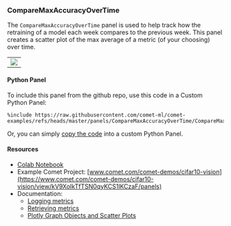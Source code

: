 ### CompareMaxAccuracyOverTime

The `CompareMaxAccuracyOverTime` panel is used to help track how the
retraining of a model each week compares to the previous week. This panel
creates a scatter plot of the max average of a metric (of your choosing)
over time.


<table>
<tr>
<td>
<img src="https://raw.githubusercontent.com/comet-ml/comet-examples/refs/heads/master/panels/CompareMaxAccuracyOverTime/compare-max-accuracy-over-time.png" 
     style="max-width: 300px; max-height: 300px;">
</img>
</td>
</tr>
</table>

#### Python Panel

To include this panel from the github repo, use this code in a Custom Python Panel:

```
%include https://raw.githubusercontent.com/comet-ml/comet-examples/refs/heads/master/panels/CompareMaxAccuracyOverTime/CompareMaxAccuracyOverTime.py
```

Or, you can simply [copy the code](https://raw.githubusercontent.com/comet-ml/comet-examples/refs/heads/master/panels/CompareMaxAccuracyOverTime/CompareMaxAccuracyOverTime.py) into a custom Python Panel.

#### Resources

* [Colab Notebook](https://colab.research.google.com/github/comet-ml/comet-examples/blob/master/panels/CompareMaxAccuracyOverTime/Notebook.ipynb)
* Example Comet Project: [www.comet.com/comet-demos/cifar10-vision](https://www.comet.com/comet-demos/cifar10-vision/view/kV9XoIkTfTSN0qyKCS1lKCzaF/panels)
* Documentation:
  * [Logging metrics](https://www.comet.com/docs/v2/api-and-sdk/python-sdk/reference/Experiment/#comet_ml.Experiment.log_metric)
  * [Retrieving metrics](https://www.comet.com/docs/v2/api-and-sdk/python-sdk/reference/APIExperiment/#comet_ml.APIExperiment.get_metrics)
  * [Plotly Graph Objects and Scatter Plots](https://plotly.com/python/line-and-scatter/)



